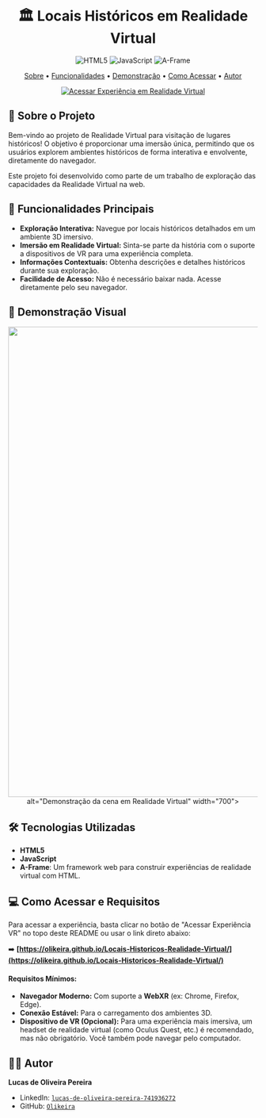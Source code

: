 <h1 align="center">
  🏛️ Locais Históricos em Realidade Virtual
</h1>

<p align="center">
  <img alt="HTML5" src="https://img.shields.io/badge/HTML5-E34F26?style=for-the-badge&logo=html5&logoColor=white"/>
  <img alt="JavaScript" src="https://img.shields.io/badge/JavaScript-F7DF1E?style=for-the-badge&logo=javascript&logoColor=black"/>
  <img alt="A-Frame" src="https://img.shields.io/badge/A--Frame-EF2D5E?style=for-the-badge&logo=a-frame&logoColor=white"/>
</p>

<p align="center">
  <a href="#-sobre-o-projeto">Sobre</a> •
  <a href="#-funcionalidades">Funcionalidades</a> •
  <a href="#-demonstração-visual">Demonstração</a> •
  <a href="#-como-acessar">Como Acessar</a> •
  <a href="#-autor">Autor</a>
</p>

<p align="center">
  <a href="https://olikeira.github.io/Locais-Historicos-Realidade-Virtual/" target="_blank">
    <img src="https://img.shields.io/badge/Acessar Experiência VR-Clique Aqui-blue?style=for-the-badge&logo=virtual-reality" alt="Acessar Experiência em Realidade Virtual">
  </a>
</p>

## 📖 Sobre o Projeto
Bem-vindo ao projeto de Realidade Virtual para visitação de lugares históricos! O objetivo é proporcionar uma imersão única, permitindo que os usuários explorem ambientes históricos de forma interativa e envolvente, diretamente do navegador.

Este projeto foi desenvolvido como parte de um trabalho de exploração das capacidades da Realidade Virtual na web.

## 🚀 Funcionalidades Principais
* **Exploração Interativa:** Navegue por locais históricos detalhados em um ambiente 3D imersivo.
* **Imersão em Realidade Virtual:** Sinta-se parte da história com o suporte a dispositivos de VR para uma experiência completa.
* **Informações Contextuais:** Obtenha descrições e detalhes históricos durante sua exploração.
* **Facilidade de Acesso:** Não é necessário baixar nada. Acesse diretamente pelo seu navegador.

## 📸 Demonstração Visual
<p align="center">
  <img width="1856" height="949" alt="Image" src="https://github.com/user-attachments/assets/9703961e-c844-4380-8b30-5825488ebf36" /> alt="Demonstração da cena em Realidade Virtual" width="700">
</p>

## 🛠️ Tecnologias Utilizadas
* **HTML5**
* **JavaScript**
* **A-Frame**: Um framework web para construir experiências de realidade virtual com HTML.

## 💻 Como Acessar e Requisitos
Para acessar a experiência, basta clicar no botão de "Acessar Experiência VR" no topo deste README ou usar o link direto abaixo:

➡️ **[https://olikeira.github.io/Locais-Historicos-Realidade-Virtual/](https://olikeira.github.io/Locais-Historicos-Realidade-Virtual/)**

#### Requisitos Mínimos:
* **Navegador Moderno:** Com suporte a **WebXR** (ex: Chrome, Firefox, Edge).
* **Conexão Estável:** Para o carregamento dos ambientes 3D.
* **Dispositivo de VR (Opcional):** Para uma experiência mais imersiva, um headset de realidade virtual (como Oculus Quest, etc.) é recomendado, mas não obrigatório. Você também pode navegar pelo computador.

## 👨‍💻 Autor

**Lucas de Oliveira Pereira**

* LinkedIn: [`lucas-de-oliveira-pereira-741936272`](https://www.linkedin.com/in/lucas-de-oliveira-pereira-741936272/)
* GitHub: [`Olikeira`](https://github.com/Olikeira)
